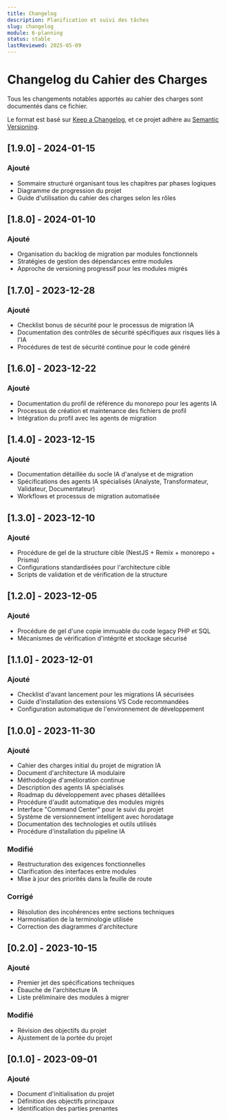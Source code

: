 ```yaml
---
title: Changelog
description: Planification et suivi des tâches
slug: changelog
module: 6-planning
status: stable
lastReviewed: 2025-05-09
---
```


# Changelog du Cahier des Charges


Tous les changements notables apportés au cahier des charges sont documentés dans ce fichier.

Le format est basé sur [Keep a Changelog](https://keepachangelog.com/fr/1.0.0/),
et ce projet adhère au [Semantic Versioning](https://semver.org/spec/v2.0.0.html).

## [1.9.0] - 2024-01-15


### Ajouté

- Sommaire structuré organisant tous les chapitres par phases logiques
- Diagramme de progression du projet
- Guide d'utilisation du cahier des charges selon les rôles

## [1.8.0] - 2024-01-10


### Ajouté

- Organisation du backlog de migration par modules fonctionnels
- Stratégies de gestion des dépendances entre modules
- Approche de versioning progressif pour les modules migrés

## [1.7.0] - 2023-12-28


### Ajouté

- Checklist bonus de sécurité pour le processus de migration IA
- Documentation des contrôles de sécurité spécifiques aux risques liés à l'IA
- Procédures de test de sécurité continue pour le code généré

## [1.6.0] - 2023-12-22


### Ajouté

- Documentation du profil de référence du monorepo pour les agents IA
- Processus de création et maintenance des fichiers de profil
- Intégration du profil avec les agents de migration

## [1.4.0] - 2023-12-15


### Ajouté

- Documentation détaillée du socle IA d'analyse et de migration
- Spécifications des agents IA spécialisés (Analyste, Transformateur, Validateur, Documentateur)
- Workflows et processus de migration automatisée

## [1.3.0] - 2023-12-10


### Ajouté

- Procédure de gel de la structure cible (NestJS + Remix + monorepo + Prisma)
- Configurations standardisées pour l'architecture cible
- Scripts de validation et de vérification de la structure

## [1.2.0] - 2023-12-05


### Ajouté

- Procédure de gel d'une copie immuable du code legacy PHP et SQL
- Mécanismes de vérification d'intégrité et stockage sécurisé

## [1.1.0] - 2023-12-01


### Ajouté

- Checklist d'avant lancement pour les migrations IA sécurisées
- Guide d'installation des extensions VS Code recommandées
- Configuration automatique de l'environnement de développement

## [1.0.0] - 2023-11-30


### Ajouté

- Cahier des charges initial du projet de migration IA
- Document d'architecture IA modulaire
- Méthodologie d'amélioration continue
- Description des agents IA spécialisés
- Roadmap du développement avec phases détaillées
- Procédure d'audit automatique des modules migrés
- Interface "Command Center" pour le suivi du projet
- Système de versionnement intelligent avec horodatage
- Documentation des technologies et outils utilisés
- Procédure d'installation du pipeline IA

### Modifié

- Restructuration des exigences fonctionnelles
- Clarification des interfaces entre modules
- Mise à jour des priorités dans la feuille de route

### Corrigé

- Résolution des incohérences entre sections techniques
- Harmonisation de la terminologie utilisée
- Correction des diagrammes d'architecture

## [0.2.0] - 2023-10-15


### Ajouté

- Premier jet des spécifications techniques
- Ébauche de l'architecture IA
- Liste préliminaire des modules à migrer

### Modifié

- Révision des objectifs du projet
- Ajustement de la portée du projet

## [0.1.0] - 2023-09-01


### Ajouté

- Document d'initialisation du projet
- Définition des objectifs principaux
- Identification des parties prenantes

